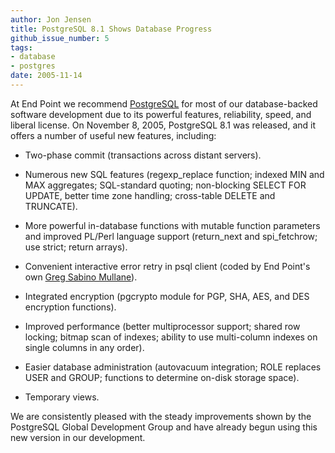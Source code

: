 ```yaml
---
author: Jon Jensen
title: PostgreSQL 8.1 Shows Database Progress
github_issue_number: 5
tags:
- database
- postgres
date: 2005-11-14
---
```


At End Point we recommend [PostgreSQL](https://www.postgresql.org/) for most of our database-backed software development due to its powerful features, reliability, speed, and liberal license. On November 8, 2005, PostgreSQL 8.1 was released, and it offers a number of useful new features, including:

- Two-phase commit (transactions across distant servers).

- Numerous new SQL features (regexp_replace function; indexed MIN and MAX aggregates; SQL-standard quoting; non-blocking SELECT FOR UPDATE, better time zone handling; cross-table DELETE and TRUNCATE).

- More powerful in-database functions with mutable function parameters and improved PL/Perl language support (return_next and spi_fetchrow; use strict; return arrays).

- Convenient interactive error retry in psql client (coded by End Point's own [Greg Sabino Mullane](/blog/authors/greg-sabino-mullane)).

- Integrated encryption (pgcrypto module for PGP, SHA, AES, and DES encryption functions).

- Improved performance (better multiprocessor support; shared row locking; bitmap scan of indexes; ability to use multi-column indexes on single columns in any order).

- Easier database administration (autovacuum integration; ROLE replaces USER and GROUP; functions to determine on-disk storage space).

- Temporary views.

We are consistently pleased with the steady improvements shown by the PostgreSQL Global Development Group and have already begun using this new version in our development.
